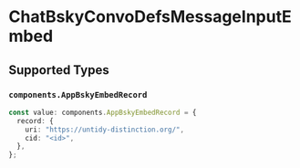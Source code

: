# ChatBskyConvoDefsMessageInputEmbed


## Supported Types

### `components.AppBskyEmbedRecord`

```typescript
const value: components.AppBskyEmbedRecord = {
  record: {
    uri: "https://untidy-distinction.org/",
    cid: "<id>",
  },
};
```

